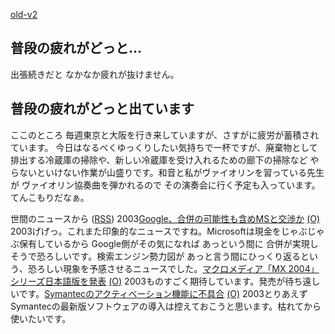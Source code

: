 [old-v2](ig031102-orig.html)

## 普段の疲れがどっと…

出張続きだと なかなか疲れが抜けません。






## 普段の疲れがどっと出ています


ここのところ 毎週東京と大阪を行き来していますが、さすがに疲労が蓄積されています。
今日はなるべくゆっくりしたい気持ちで一杯ですが、廃棄物として排出する冷蔵庫の掃除や、新しい冷蔵庫を受け入れるための廊下の掃除など
やらないといけない作業が山盛りです。和音と私がヴァイオリンを習っている先生が
ヴァイオリン協奏曲を弾かれるので その演奏会に行く予定も入っています。てんこもりだなぁ。



世間のニュースから ([RSS](ig031102-news.xml)) 2003[Google、合併の可能性も含めMSと交渉か](http://www.zdnet.co.jp/news/0311/01/nebt_12.html) [(O)](http://www.zdnet.co.jp/news/0311/01/nebt_12.html) 2003げげっ。これまた印象的なニュースですね。Microsoftは現金をじゃぶじゃぶ保有しているから Google側がその気になれば あっという間に 合併が実現しそうで恐ろしいです。検索エンジン勢力図が あっと言う間にひっくり返るという、恐ろしい現象を予感させるニュースでした。[マクロメディア「MX 2004」シリーズ日本語版を発表](http://www.zdnet.co.jp/news/0310/30/njbt_03.html) [(O)](http://www.zdnet.co.jp/news/0310/30/njbt_03.html) 2003ものすごく期待しています。発売が待ち遠しいです。[Symantecのアクティベーション機能に不具合](http://www.zdnet.co.jp/news/0310/31/nebt_20.html) [(O)](http://www.zdnet.co.jp/news/0310/31/nebt_20.html) 2003とりあえず Symantecの最新版ソフトウェアの導入は控えておこうと思います。枯れてから使いたいです。